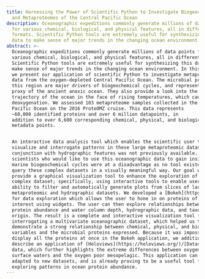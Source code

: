 ```yaml
---
title: Harnessing the Power of Scientific Python to Investigate Biogeochemistry
  and Metaproteomes of the Central Pacific Ocean
description: Oceanographic expeditions commonly generate millions of data points
  for various chemical, biological, and physical features, all in different
  formats. Scientific Python tools are extremely useful for synthesizing this
  data to make sense of major trends in the changing ocean environment.
abstract: >-
  Oceanographic expeditions commonly generate millions of data points for
  various chemical, biological, and physical features, all in different formats.
  Scientific Python tools are extremely useful for synthesizing this data to
  make sense of major trends in the changing ocean environment. In this paper,
  we present our application of scientific Python to investigate metaproteome
  data from the oxygen-depleted Central Pacific Ocean. The microbial proteins of
  this region are major drivers of biogeochemical cycles, and represent a living
  proxy of the ancient anoxic ocean. They also provide a look into the
  trajectory of the ocean in the face of rising temperatures, which cause
  deoxygenation. We assessed 103 metaproteome samples collected in the Central
  Pacific Ocean on the 2016 ProteOMZ cruise. This data represents
  ~60,000 identified proteins and over 6 million datapoints, in
  addition to over 6,600 corresponding chemical, physical, and biological
  metadata points.


  An interactive data analysis tool which enables the scientific user to
  visualize and interrogate patterns in these large metaproteomic datasets in
  conjunction with hydrographic features was not previously available. Bench
  scientists who would like to use this oceanographic data to gain insight into
  marine biogeochemical cycles were at a disadvantage as no tool existed to
  query these complex datasets in a visually meaningful way. Our goal was to
  provide a graphical visualization tool to enhance the exploration of these
  complex dataset; specifically, using interactive tools to enable users the
  ability to filter and automatically generate plots from slices of large
  metaproteomic and hydrographic datasets. We developed a [Bokeh](https://bokeh.pydata.org) application
  for data exploration which allows the user to hone in on proteins of
  interest using widgets. The user can then explore relationships between
  protein abundance and water column depth, hydrographic data, and taxonomic
  origin. The result is a complete and interactive visualization tool for
  interrogating a multivariate oceanographic dataset, which helped us to
  demonstrate a strong relationship between chemical, physical, and biological
  variables and the microbial proteins expressed. Because it was impossible to
  display all the proteins at once in the Bokeh application, we additionally
  describe an application of [Holoviews](https://holoviews.org/)/[Datashader](https://datashader.org/) to this
  data, which further highlights the extreme differences between oxygen rich
  surface waters and the oxygen poor mesopelagic. This application can be easily
  adapted to new datasets, and is already proving to be a useful tool for
  exploring patterns in ocean protein abundance.
---
```

